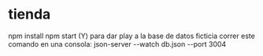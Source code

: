 # tienda

npm install
npm start (Y)
para dar play a la base de datos ficticia
correr este comando en una consola:
json-server --watch db.json --port 3004
